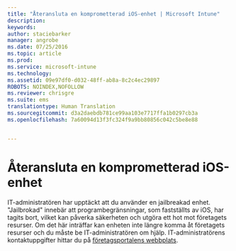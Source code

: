 ```yaml
---
title: "Återansluta en komprometterad iOS-enhet | Microsoft Intune"
description: 
keywords: 
author: staciebarker
manager: angrobe
ms.date: 07/25/2016
ms.topic: article
ms.prod: 
ms.service: microsoft-intune
ms.technology: 
ms.assetid: 09e97df0-d032-48ff-ab8a-8c2c4ec29897
ROBOTS: NOINDEX,NOFOLLOW
ms.reviewer: chrisgre
ms.suite: ems
translationtype: Human Translation
ms.sourcegitcommit: d3a2daebdb781ce99aa103e7717ffa1b0297cb3a
ms.openlocfilehash: 7a60094d13f3fc324f9a9bb80856c042c5be8e88


---
```


# Återansluta en komprometterad iOS-enhet
IT-administratören har upptäckt att du använder en jailbreakad enhet. "Jailbrokad" innebär att programbegränsningar, som fastställts av iOS, har tagits bort, vilket kan påverka säkerheten och utgöra ett hot mot företagets resurser. Om det här inträffar kan enheten inte längre komma åt företagets resurser och du måste be IT-administratören om hjälp. IT-administratörens kontaktuppgifter hittar du på [företagsportalens webbplats](http://portal.manage.microsoft.com).



<!--HONumber=Aug16_HO4-->


